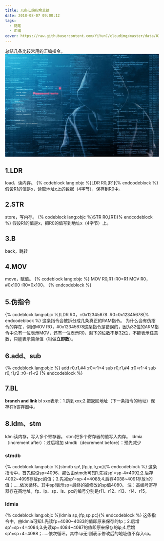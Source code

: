 ```yaml
---
title: 几条汇编指令总结
date: 2018-08-07 09:00:12
tags:
  - 随笔
  - 汇编
cover: https://raw.githubusercontent.com/YiYunC/cloudimg/master/data/03cedb5963ef7add274464539765a1eb.jpg
---
```


总结几条比较常用的汇编指令。
![](https://raw.githubusercontent.com/YiYunC/cloudimg/master/data/03cedb5963ef7add274464539765a1eb.jpg)

<!--more-->

## 1.LDR ##
load，读内存。
{% codeblock lang:objc %}LDR R0,[R1]{% endcodeblock %}
假设R1的值是x，读取地址x上的数据（4字节），保存到R0中。

## 2.STR ##
store，写内存。
{% codeblock lang:objc %}STR R0,[R1]{% endcodeblock %}
假设R1的值是x，把R0的值写到地址x（4字节）上。

## 3.B ##
back，跳转

## 4.MOV ##
move，赋值。
{% codeblock lang:objc %}
MOV R0,R1       :R0=R1
MOV R0，#0x100  :R0=0x100。
{% endcodeblock %}

## 5.伪指令 ##
{% codeblock lang:objc %}LDR R0，=0x12345678  :R0=0x12345678{% endcodeblock %}
这条指令会被拆分成几条真正的RAM指令。
为什么会有伪指令的存在，例如MOV RO，#0x12345678这条指令是错误的，因为32位的ARM指令中总有一位表示MOV，还有一位表示R0，剩下的位数不足32位，不能表示任意数，只能表示简单值（叫做**立即数**）。


## 6.add、sub ##
{% codeblock lang:objc %}
add r0,r1,#4  :r0=r1+4
sub r0,r1,#4  :r0=r1-4
sub r0,r1,r2  :r0=r1-r2
{% endcodeblock %}

## 7.BL ##
**branch and link**
bl xxx表示：1.跳到xxx;2.把返回地址（下一条指令的地址）保存在lr寄存器中。

## 8.ldm、stm ##
ldm:读内存，写入多个寄存器。
stm:把多个寄存器的值写入内存。
ldmia（increment after）：过后增加
stmdb（decrement before）：预先减少

### stmdb ###
{% codeblock lang:objc %}stmdb sp!,{fp,ip,lr,pc}{% endcodeblock %}
这条指令中，首先假设sp=4096，那么由stmdb可知1.先减sp'=sp-4=4092;2.后存4092~4095存放pc的值；3.先减sp'=sp-4=4088;4.后存4088~4091存放lr的值；.....依次循环。其中sp!表示sp=最终的被修改的sp值4080。
注：高编号寄存器存在高地址，fp、ip、sp、ls、pc的编号分别是r11、r12、r13、r14、r15。

### ldmia ###
{% codeblock lang:objc %}ldmia sp,{fp,sp,pc}{% endcodeblock %}
这条指令中，由ldmia可知1.先读fp=4080~4083的值即原来保存的fp；2.后增sp'=sp+4=4084;3.先读sp=4084~4087的值即原来保存的ip;4.后增sp'=sp+4=4088；.....依次循环。其中sp无!则表示修改后的地址值不存入sp。


